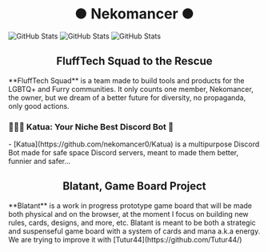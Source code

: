 <h1 align="center">● Nekomancer ● </h1>

![GitHub Stats](https://github-readme-stats.vercel.app/api/top-langs/?username=nekomancer0&theme=default&show_icons=true&hide_border=true&layout=compact) ![GitHub Stats](https://github-readme-streak-stats.herokuapp.com/?user=nekomancer0&theme=default&hide_border=true) ![GitHub Stats](https://github-readme-stats.vercel.app/api?username=nekomancer0&theme=default&show_icons=true&hide_border=true&count_private=true)


<h2 align="center">FluffTech Squad to the Rescue</h2>
**FluffTech Squad** is a team made to build tools and products for the LGBTQ+ and Furry communities. It only counts one member, Nekomancer, the owner, but we dream of a better future for diversity, no propaganda, only good actions.

 <h3>🐾🏳️‍🌈 Katua: Your Niche Best Discord Bot 🤖</h3>
 - [Katua](https://github.com/nekomancer0/Katua) is a multipurpose Discord Bot made for safe space Discord servers, meant to made them better, funnier and safer...

<h2 align="center">Blatant, Game Board Project</h2>
**Blatant** is a work in progress prototype game board that will be made both physical and on the browser, at the moment I focus on building new rules, cards, designs, and more, etc. Blatant is meant to be both a strategic and suspenseful game board with a system of cards and mana a.k.a energy. We are trying to improve it with  [Tutur44](https://github.com/Tutur44/)
